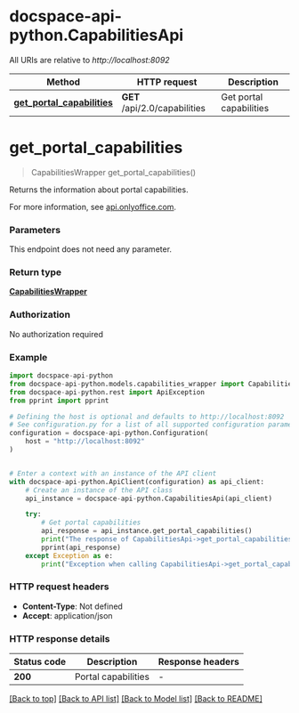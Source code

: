 # docspace-api-python.CapabilitiesApi

All URIs are relative to *http://localhost:8092*

Method | HTTP request | Description
------------- | ------------- | -------------
[**get_portal_capabilities**](#get_portal_capabilities) | **GET** /api/2.0/capabilities | Get portal capabilities


# **get_portal_capabilities**
> CapabilitiesWrapper get_portal_capabilities()

Returns the information about portal capabilities.

For more information, see [api.onlyoffice.com]().

### Parameters

This endpoint does not need any parameter.

### Return type

[**CapabilitiesWrapper**](CapabilitiesWrapper.md)

### Authorization

No authorization required

### Example


```python
import docspace-api-python
from docspace-api-python.models.capabilities_wrapper import CapabilitiesWrapper
from docspace-api-python.rest import ApiException
from pprint import pprint

# Defining the host is optional and defaults to http://localhost:8092
# See configuration.py for a list of all supported configuration parameters.
configuration = docspace-api-python.Configuration(
    host = "http://localhost:8092"
)


# Enter a context with an instance of the API client
with docspace-api-python.ApiClient(configuration) as api_client:
    # Create an instance of the API class
    api_instance = docspace-api-python.CapabilitiesApi(api_client)

    try:
        # Get portal capabilities
        api_response = api_instance.get_portal_capabilities()
        print("The response of CapabilitiesApi->get_portal_capabilities:\n")
        pprint(api_response)
    except Exception as e:
        print("Exception when calling CapabilitiesApi->get_portal_capabilities: %s\n" % e)
```



### HTTP request headers

 - **Content-Type**: Not defined
 - **Accept**: application/json


### HTTP response details

| Status code | Description | Response headers |
|-------------|-------------|------------------|
**200** | Portal capabilities |  -  |

[[Back to top]](#) [[Back to API list]](../README.md#documentation-for-api-endpoints) [[Back to Model list]](../README.md#documentation-for-models) [[Back to README]](../README.md)

